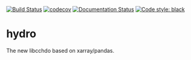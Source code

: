 [![Build Status](https://travis-ci.org/cchdo/hydro.svg?branch=master)](https://travis-ci.org/cchdo/hydro)
[![codecov](https://codecov.io/gh/cchdo/hydro/branch/master/graph/badge.svg)](https://codecov.io/gh/cchdo/hydro)
[![Documentation Status](https://readthedocs.org/projects/hydro/badge/?version=latest)](https://hydro.readthedocs.io/en/latest/?badge=latest)
[![Code style: black](https://img.shields.io/badge/code%20style-black-000000.svg)](https://github.com/ambv/black)

hydro
=====
The new libcchdo based on xarray/pandas.
